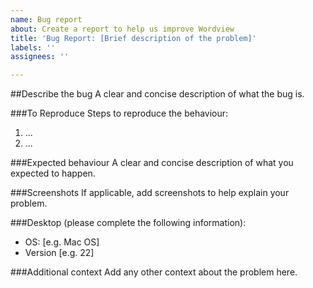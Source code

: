 ```yaml
---
name: Bug report
about: Create a report to help us improve Wordview
title: 'Bug Report: [Brief description of the problem]'
labels: ''
assignees: ''

---
```


##Describe the bug
A clear and concise description of what the bug is.

###To Reproduce
Steps to reproduce the behaviour:
1. ...
2. ...

###Expected behaviour
A clear and concise description of what you expected to happen.

###Screenshots
If applicable, add screenshots to help explain your problem.

###Desktop (please complete the following information):
 - OS: [e.g. Mac OS]
 - Version [e.g. 22]

###Additional context
Add any other context about the problem here.
